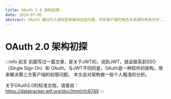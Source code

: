 ```yaml
---
title: OAuth 2.0 架构初探
date: 2024-07-05
abstract: OAuth 通过引入授权层来解决这些问题，并将客户端的角色与资源的角色分开...
---
```


# OAuth 2.0 架构初探

:::info 前言
前面写过一篇文章，是关于JWT的，说到JWT，就会联系到SSO（Single Sign On）和 OAuth。与JWT不同的是，OAuth是一种软件的架构，用来解决第三方客户端的权限问题。
本文会对架构做一些个人粗浅的分析。

关于OAuth2.0的标准文档，请查阅：https://datatracker.ietf.org/doc/html/rfc6749
:::